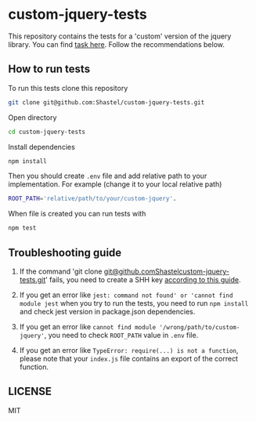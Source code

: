 # custom-jquery-tests

This repository contains the tests for a 'custom' version of the jquery library.
You can find [task here](https://github.com/rolling-scopes-school/RS-Short-Track/wiki/4.-Custom-Jquery).
Follow the recommendations below.

## How to run tests

To run this tests clone this repository
```sh
git clone git@github.com:Shastel/custom-jquery-tests.git
```

Open directory
```sh
cd custom-jquery-tests
```

Install dependencies
```sh
npm install
```

Then you should create `.env` file and add relative path to your implementation.
For example (change it to your local relative path)
```sh
ROOT_PATH='relative/path/to/your/custom-jquery'.
```

When file is created you can run tests with
```sh
npm test
```
## Troubleshooting guide

1. If the command 'git clone git@github.comShastelcustom-jquery-tests.git' fails, 
you need to create a SHH key [according to this guide](https://docs.github.com/en/authentication/connecting-to-github-with-ssh/generating-a-new-ssh-key-and-adding-it-to-the-ssh-agent).

2. If you get an error like `jest: command not found' or 'cannot find module jest` when you try to run the tests, 
you need to run `npm install` and check jest version in package.json dependencies. 

3. If you get an error like `cannot find module '/wrong/path/to/custom-jquery'`, you need to check 
`ROOT_PATH` value in `.env` file.

4. If you get an error like `TypeError: require(...) is not a function`, please note that your ```index.js``` 
file contains an export of the correct function.


## LICENSE

MIT
